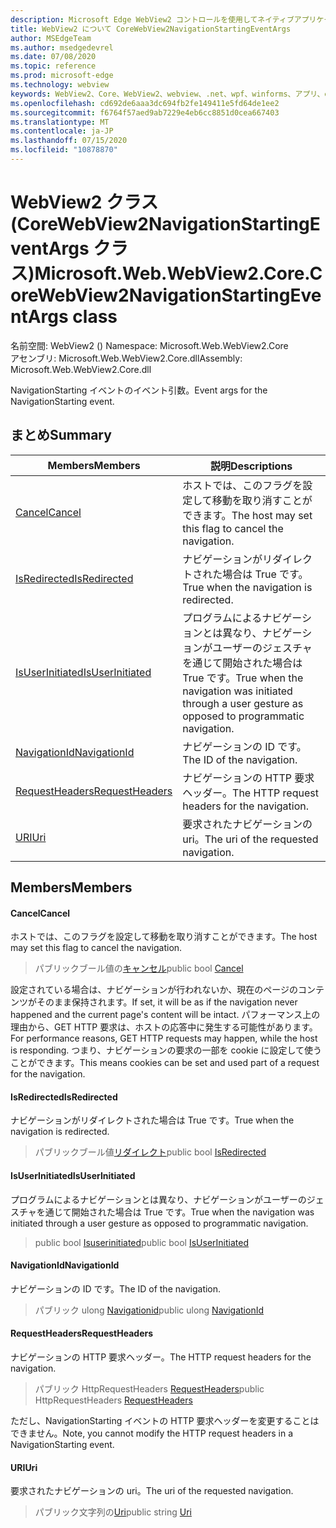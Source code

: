 ```yaml
---
description: Microsoft Edge WebView2 コントロールを使用してネイティブアプリケーションに web 技術 (HTML、CSS、JavaScript) を埋め込む
title: WebView2 について CoreWebView2NavigationStartingEventArgs
author: MSEdgeTeam
ms.author: msedgedevrel
ms.date: 07/08/2020
ms.topic: reference
ms.prod: microsoft-edge
ms.technology: webview
keywords: WebView2、Core、WebView2、webview、.net、wpf、winforms、アプリ、edge、CoreWebView2、CoreWebView2Controller、browser control、edge html、Microsoft の WebView2。 CoreWebView2NavigationStartingEventArgs。
ms.openlocfilehash: cd692de6aaa3dc694fb2fe149411e5fd64de1ee2
ms.sourcegitcommit: f6764f57aed9ab7229e4eb6cc8851d0cea667403
ms.translationtype: MT
ms.contentlocale: ja-JP
ms.lasthandoff: 07/15/2020
ms.locfileid: "10878870"
---
```

# <span data-ttu-id="6a858-104">WebView2 クラス (CoreWebView2NavigationStartingEventArgs クラス)</span><span class="sxs-lookup"><span data-stu-id="6a858-104">Microsoft.Web.WebView2.Core.CoreWebView2NavigationStartingEventArgs class</span></span> 

<span data-ttu-id="6a858-105">名前空間: WebView2 () </span><span class="sxs-lookup"><span data-stu-id="6a858-105">Namespace: Microsoft.Web.WebView2.Core</span></span>\
<span data-ttu-id="6a858-106">アセンブリ: Microsoft.Web.WebView2.Core.dll</span><span class="sxs-lookup"><span data-stu-id="6a858-106">Assembly: Microsoft.Web.WebView2.Core.dll</span></span>

<span data-ttu-id="6a858-107">NavigationStarting イベントのイベント引数。</span><span class="sxs-lookup"><span data-stu-id="6a858-107">Event args for the NavigationStarting event.</span></span>

## <span data-ttu-id="6a858-108">まとめ</span><span class="sxs-lookup"><span data-stu-id="6a858-108">Summary</span></span>

 <span data-ttu-id="6a858-109">Members</span><span class="sxs-lookup"><span data-stu-id="6a858-109">Members</span></span>                        | <span data-ttu-id="6a858-110">説明</span><span class="sxs-lookup"><span data-stu-id="6a858-110">Descriptions</span></span>
--------------------------------|---------------------------------------------
[<span data-ttu-id="6a858-111">Cancel</span><span class="sxs-lookup"><span data-stu-id="6a858-111">Cancel</span></span>](#cancel) | <span data-ttu-id="6a858-112">ホストでは、このフラグを設定して移動を取り消すことができます。</span><span class="sxs-lookup"><span data-stu-id="6a858-112">The host may set this flag to cancel the navigation.</span></span>
[<span data-ttu-id="6a858-113">IsRedirected</span><span class="sxs-lookup"><span data-stu-id="6a858-113">IsRedirected</span></span>](#isredirected) | <span data-ttu-id="6a858-114">ナビゲーションがリダイレクトされた場合は True です。</span><span class="sxs-lookup"><span data-stu-id="6a858-114">True when the navigation is redirected.</span></span>
[<span data-ttu-id="6a858-115">IsUserInitiated</span><span class="sxs-lookup"><span data-stu-id="6a858-115">IsUserInitiated</span></span>](#isuserinitiated) | <span data-ttu-id="6a858-116">プログラムによるナビゲーションとは異なり、ナビゲーションがユーザーのジェスチャを通じて開始された場合は True です。</span><span class="sxs-lookup"><span data-stu-id="6a858-116">True when the navigation was initiated through a user gesture as opposed to programmatic navigation.</span></span>
[<span data-ttu-id="6a858-117">NavigationId</span><span class="sxs-lookup"><span data-stu-id="6a858-117">NavigationId</span></span>](#navigationid) | <span data-ttu-id="6a858-118">ナビゲーションの ID です。</span><span class="sxs-lookup"><span data-stu-id="6a858-118">The ID of the navigation.</span></span>
[<span data-ttu-id="6a858-119">RequestHeaders</span><span class="sxs-lookup"><span data-stu-id="6a858-119">RequestHeaders</span></span>](#requestheaders) | <span data-ttu-id="6a858-120">ナビゲーションの HTTP 要求ヘッダー。</span><span class="sxs-lookup"><span data-stu-id="6a858-120">The HTTP request headers for the navigation.</span></span>
[<span data-ttu-id="6a858-121">URI</span><span class="sxs-lookup"><span data-stu-id="6a858-121">Uri</span></span>](#uri) | <span data-ttu-id="6a858-122">要求されたナビゲーションの uri。</span><span class="sxs-lookup"><span data-stu-id="6a858-122">The uri of the requested navigation.</span></span>

## <span data-ttu-id="6a858-123">Members</span><span class="sxs-lookup"><span data-stu-id="6a858-123">Members</span></span>

#### <span data-ttu-id="6a858-124">Cancel</span><span class="sxs-lookup"><span data-stu-id="6a858-124">Cancel</span></span> 

<span data-ttu-id="6a858-125">ホストでは、このフラグを設定して移動を取り消すことができます。</span><span class="sxs-lookup"><span data-stu-id="6a858-125">The host may set this flag to cancel the navigation.</span></span>

> <span data-ttu-id="6a858-126">パブリックブール値の[キャンセル](#cancel)</span><span class="sxs-lookup"><span data-stu-id="6a858-126">public bool [Cancel](#cancel)</span></span>

<span data-ttu-id="6a858-127">設定されている場合は、ナビゲーションが行われないか、現在のページのコンテンツがそのまま保持されます。</span><span class="sxs-lookup"><span data-stu-id="6a858-127">If set, it will be as if the navigation never happened and the current page's content will be intact.</span></span> <span data-ttu-id="6a858-128">パフォーマンス上の理由から、GET HTTP 要求は、ホストの応答中に発生する可能性があります。</span><span class="sxs-lookup"><span data-stu-id="6a858-128">For performance reasons, GET HTTP requests may happen, while the host is responding.</span></span> <span data-ttu-id="6a858-129">つまり、ナビゲーションの要求の一部を cookie に設定して使うことができます。</span><span class="sxs-lookup"><span data-stu-id="6a858-129">This means cookies can be set and used part of a request for the navigation.</span></span>

#### <span data-ttu-id="6a858-130">IsRedirected</span><span class="sxs-lookup"><span data-stu-id="6a858-130">IsRedirected</span></span> 

<span data-ttu-id="6a858-131">ナビゲーションがリダイレクトされた場合は True です。</span><span class="sxs-lookup"><span data-stu-id="6a858-131">True when the navigation is redirected.</span></span>

> <span data-ttu-id="6a858-132">パブリックブール値[リダイレクト](#isredirected)</span><span class="sxs-lookup"><span data-stu-id="6a858-132">public bool [IsRedirected](#isredirected)</span></span>

#### <span data-ttu-id="6a858-133">IsUserInitiated</span><span class="sxs-lookup"><span data-stu-id="6a858-133">IsUserInitiated</span></span> 

<span data-ttu-id="6a858-134">プログラムによるナビゲーションとは異なり、ナビゲーションがユーザーのジェスチャを通じて開始された場合は True です。</span><span class="sxs-lookup"><span data-stu-id="6a858-134">True when the navigation was initiated through a user gesture as opposed to programmatic navigation.</span></span>

> <span data-ttu-id="6a858-135">public bool [Isuserinitiated](#isuserinitiated)</span><span class="sxs-lookup"><span data-stu-id="6a858-135">public bool [IsUserInitiated](#isuserinitiated)</span></span>

#### <span data-ttu-id="6a858-136">NavigationId</span><span class="sxs-lookup"><span data-stu-id="6a858-136">NavigationId</span></span> 

<span data-ttu-id="6a858-137">ナビゲーションの ID です。</span><span class="sxs-lookup"><span data-stu-id="6a858-137">The ID of the navigation.</span></span>

> <span data-ttu-id="6a858-138">パブリック ulong [Navigationid](#navigationid)</span><span class="sxs-lookup"><span data-stu-id="6a858-138">public ulong [NavigationId](#navigationid)</span></span>

#### <span data-ttu-id="6a858-139">RequestHeaders</span><span class="sxs-lookup"><span data-stu-id="6a858-139">RequestHeaders</span></span> 

<span data-ttu-id="6a858-140">ナビゲーションの HTTP 要求ヘッダー。</span><span class="sxs-lookup"><span data-stu-id="6a858-140">The HTTP request headers for the navigation.</span></span>

> <span data-ttu-id="6a858-141">パブリック HttpRequestHeaders [RequestHeaders](#requestheaders)</span><span class="sxs-lookup"><span data-stu-id="6a858-141">public HttpRequestHeaders [RequestHeaders](#requestheaders)</span></span>

<span data-ttu-id="6a858-142">ただし、NavigationStarting イベントの HTTP 要求ヘッダーを変更することはできません。</span><span class="sxs-lookup"><span data-stu-id="6a858-142">Note, you cannot modify the HTTP request headers in a NavigationStarting event.</span></span>

#### <span data-ttu-id="6a858-143">URI</span><span class="sxs-lookup"><span data-stu-id="6a858-143">Uri</span></span> 

<span data-ttu-id="6a858-144">要求されたナビゲーションの uri。</span><span class="sxs-lookup"><span data-stu-id="6a858-144">The uri of the requested navigation.</span></span>

> <span data-ttu-id="6a858-145">パブリック文字列の[Uri](#uri)</span><span class="sxs-lookup"><span data-stu-id="6a858-145">public string [Uri](#uri)</span></span>

